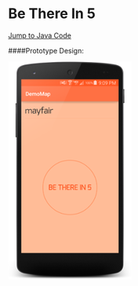 # Be There In 5

[Jump to Java Code](https://github.com/Henri93/BeThereIn5/tree/master/app/src/main/java/henrygarant/com/demomap)

####Prototype Design:

<img src="https://github.com/Henri93/BeThereIn5/blob/master/screenshots/device-2015-11-08-210945.png" width="50%" height="50%">
